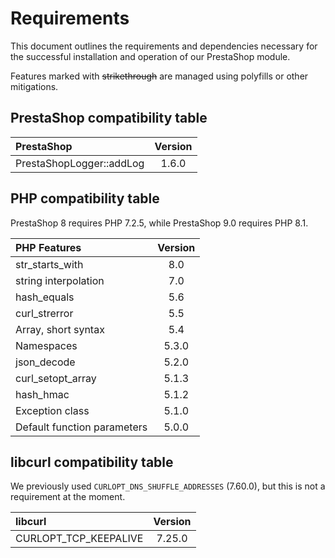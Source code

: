 # Requirements

This document outlines the requirements and dependencies necessary for the successful installation and operation of our PrestaShop module.

Features marked with ~~strikethrough~~ are managed using polyfills or other mitigations.

## PrestaShop compatibility table

| PrestaShop               | Version |
| :----------------------- | :-----: |
| PrestaShopLogger::addLog |  1.6.0  |

## PHP compatibility table

PrestaShop 8 requires PHP 7.2.5, while PrestaShop 9.0 requires PHP 8.1.

| PHP Features                | Version |
| :-------------------------- | :-----: |
| str_starts_with             |   8.0   |
| string interpolation        |   7.0   |
| hash_equals                 |   5.6   |
| curl_strerror               |   5.5   |
| Array, short syntax         |   5.4   |
| Namespaces                  |  5.3.0  |
| json_decode                 |  5.2.0  |
| curl_setopt_array           |  5.1.3  |
| hash_hmac                   |  5.1.2  |
| Exception class             |  5.1.0  |
| Default function parameters |  5.0.0  |

## libcurl compatibility table

We previously used `CURLOPT_DNS_SHUFFLE_ADDRESSES` (7.60.0), but this is not a requirement at the moment.

| libcurl               | Version |
| :-------------------- | :-----: |
| CURLOPT_TCP_KEEPALIVE | 7.25.0  |
